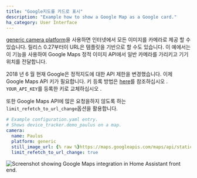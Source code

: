 ```yaml
---
title: "Google지도를 카드로 표시"
description: "Example how to show a Google Map as a Google card."
ha_category: User Interface
---
```


[generic camera platform]을 사용하면 인터넷에서 모든 이미지를 카메라로 제공 할 수 있습니다. 릴리스 0.27부터이 URL은 템플릿을 기반으로 할 수도 있습니다. 이 예에서는이 기능을 사용하여 Google Maps 정적 이미지 API에서 일반 카메라를 가리키고 기기 위치를 전달합니다.

2018 년 6 월 현재 Google은 정적지도에 대한 API 제한을 변경했습니다. 이제 Google Maps API 키가 필요합니다. 키 등록 방법은 [here](https://github.com/googlemaps/google-maps-services-python#api-keys)를 참조하십시오 . `YOUR_API_KEY`를 등록한 키로 교체하십시오 .

또한 Google Maps API에 많은 요청을하지 않도록 하는 `limit_refetch_to_url_change`옵션을 활용합니다.

```yaml
# Example configuration.yaml entry.
# Shows device_tracker.demo_paulus on a map.
camera:
  name: Paulus
  platform: generic
  still_image_url: {% raw %}https://maps.googleapis.com/maps/api/staticmap?center={{ state_attr('device_tracker.demo_paulus', 'latitude') }},{{ state_attr('device_tracker.demo_paulus', 'longitude') }}&zoom=13&size=500x500&maptype=roadmap&markers=color:blue%7Clabel:P%7C{{ state_attr('device_tracker.demo_paulus', 'latitude') }},{{ state_attr('device_tracker.demo_paulus', 'longitude') }}{% endraw %}&key=YOUR_API_KEY
  limit_refetch_to_url_change: true
```

<p class='img'>
  <img src='/images/integrations/camera/generic-google-maps.png' alt='Screenshot showing Google Maps integration in Home Assistant front end.'>
</p>

[generic camera platform]: /integrations/generic_ip_camera
